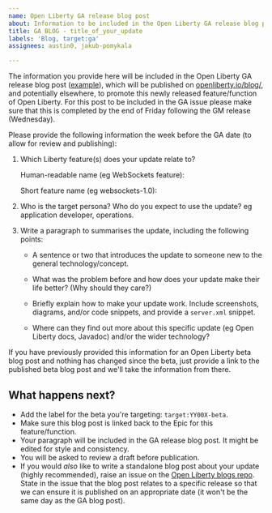 ```yaml
---
name: Open Liberty GA release blog post
about: Information to be included in the Open Liberty GA release blog post.
title: GA BLOG - title_of_your_update
labels: 'Blog, target:ga'
assignees: austin0, jakub-pomykala

---
```


The information you provide here will be included in the Open Liberty GA release blog post ([example](https://openliberty.io/blog/2020/08/05/jakarta-grpc-beta-20009.html)), which will be published on [openliberty.io/blog/](https://www.openliberty.io/blog/), and potentially elsewhere, to promote this newly released feature/function of Open Liberty. For this post to be included in the GA issue please make sure that this is completed by the end of Friday following the GM release (Wednesday). 

Please provide the following information the week before the GA date (to allow for review and publishing):

1. Which Liberty feature(s) does your update relate to?
    
   Human-readable name (eg WebSockets feature):
   
   Short feature name (eg websockets-1.0): 

2. Who is the target persona? Who do you expect to use the update? eg application developer, operations.

3. Write a paragraph to summarises the update, including the following points:
   
   - A sentence or two that introduces the update to someone new to the general technology/concept.

   - What was the problem before and how does your update make their life better? (Why should they care?)
   
   - Briefly explain how to make your update work. Include screenshots, diagrams, and/or code snippets, and provide a `server.xml` snippet.
   
   - Where can they find out more about this specific update (eg Open Liberty docs, Javadoc) and/or the wider technology?

If you have previously provided this information for an Open Liberty beta blog post and nothing has changed since the beta, just provide a link to the published beta blog post and we'll take the information from there.

## What happens next?
- Add the label for the beta you're targeting: `target:YY00X-beta`.
- Make sure this blog post is linked back to the Epic for this feature/function.
- Your paragraph will be included in the GA release blog post. It might be edited for style and consistency.
- You will be asked to review a draft before publication.
- If you would _also_ like to write a standalone blog post about your update (highly recommended), raise an issue on the [Open Liberty blogs repo](https://github.com/OpenLiberty/blogs/issues/new/choose). State in the issue that the blog post relates to a specific release so that we can ensure it is published on an appropriate date (it won't be the same day as the GA blog post).
